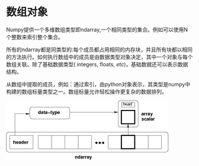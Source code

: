 # 数组对象

Numpy提供一个多维数组类型即ndarray,一个相同类型的集合。例如可以使用N个整数来索引整个集合。

所有的ndarray都是同类型的:每个成员都占用相同的内存块，并且所有块都以相同的方法执行。如何执行数组中的成员是由数据类型对象决定，其中一个对象与每个数组关联。除了基础数据类型\( integers, floats, _etc_\)，基础数据还可以表示数据结构。

从数组中提取的成员，例如：通过索引，由python对象表示，其类型是numpy中构建的数组标量类型之一。数组标量允许轻松操作更复杂的数据排列。

![ndarray](.gitbook/assets/image.png)



